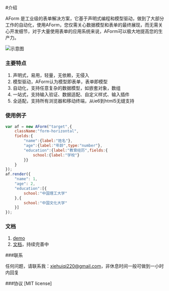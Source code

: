 #介绍

AForm 是工业级的表单解决方案，它基于声明式编程和模型驱动，做到了大部分工作的自动化，使用AForm，您仅需关心数据模型和表单的最终展现，而无需关心开发细节，对于大量使用表单的应用系统来说，AForm可以极大地提高您的生产力。

![示意图](http://xiehuiqi220.github.io/AForm/img/converse.png)

### 主要特点

1. 声明式，易用，轻量，无依赖，无侵入
2. 模型驱动，AForm认为模型即表单，表单即模型
3. 自动化，支持任意复杂的数据模型，如嵌套对象，数组
5. 一站式，支持输入验证、数据适配、自定义样式、输入插件
7. 全适配，支持所有浏览器和移动终端，从ie6到html5无缝支持

### 使用例子

```javascript
var af = new AForm("target",{
    className:"form-horizontal",
    fields:{
        "name":{label:"姓名"},
        "age":{label:"年龄",type:"number"},
        "education":{label:"教育经历",fields:{
            school:{label:"学校"}
        }}
    }
});
af.render({
    "name": 1,
    "age": 2,
    "education":[{
        school:"中国理工大学"
    },{
        school:"中国文化大学"
    }]
});

```

### 文档

1. [demo](http://xiehuiqi220.github.io/AForm/)
2. [文档](http://xiehuiqi220.github.io/AForm/doc/book/)，持续完善中

###联系

任何问题，请联系我：xiehuiqi220@gmail.com，非休息时间一般可做到一小时内回复

###协议
[MIT license]
